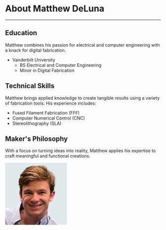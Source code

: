 # About Matthew DeLuna

---

## Education

Matthew combines his passion for electrical and computer engineering with a knack for digital fabrication.

* Vanderbilt University
  * BS Electrical and Computer Engineering
  * Minor in Digital Fabrication

## Technical Skills

Matthew brings applied knowledge to create tangible results using a variety of fabrication tools. His experience includes:

* Fused Filament Fabrication (FFF)
* Computer Numerical Control (CNC)
* Stereolithography (SLA)

## Maker's Philosophy

With a focus on turning ideas into reality, Matthew applies his expertise to craft meaningful and functional creations.

<img src="https://github.com/1Mattchu/MatthewDeLuna.github.io/blob/main/assets/img/Matthew_Headshot.png?raw=true" style="width:200px;"/>
